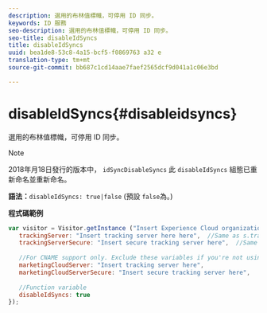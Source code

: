 ```yaml
---
description: 選用的布林值標幟，可停用 ID 同步。
keywords: ID 服務
seo-description: 選用的布林值標幟，可停用 ID 同步。
seo-title: disableIdSyncs
title: disableIdSyncs
uuid: bea1de8-53c8-4a15-bcf5-f0869763 a32 e
translation-type: tm+mt
source-git-commit: bb687c1cd14aae7faef2565dcf9d041a1c06e3bd

---
```



# disableIdSyncs{#disableidsyncs}

選用的布林值標幟，可停用 ID 同步。

>[!NOTE]
>
>2018年月18日發行的版本中， `idSyncDisableSyncs` 此 `disableIdSyncs` 組態已重新命名並重新命名。

**語法：**`disableIdSyncs: true|false` (預設 `false`為。)

**程式碼範例**

```js
var visitor = Visitor.getInstance ("Insert Experience Cloud organization ID here",{ 
   trackingServer: "Insert tracking server here here",  //Same as s.trackingServer 
   trackingServerSecure: "Insert secure tracking server here",  //Same as s.trackingServerSecure 
 
   //For CNAME support only. Exclude these variables if you're not using CNAME 
   marketingCloudServer: "Insert tracking server here", 
   marketingCloudServerSecure: "Insert secure tracking server here", 
 
   //Function variable 
   disableIdSyncs: true 
});
```

